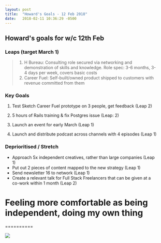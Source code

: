 ```yaml
---
layout: post
title:  "Howard's Goals - 12 Feb 2018"
date:   2018-02-11 10:36:29 -0500
---
```


## Howard's goals for w/c 12th Feb
  
### Leaps (target March 1)
> 1. H Bureau: Consulting role secured via networking and demonstration of skills and knowledge. Role spec: 3-6 months, 3-4 days per week, covers basic costs
> 2. Career Fuel: Self-built/owned product shipped to customers with revenue committed from them

  
### Key Goals

1. Test Sketch Career Fuel prototype on 3 people, get feedback (Leap 2)

2. 5 hours of Rails training & fix Postgres issue (Leap: 2)

3. Launch an event for early March (Leap 1)

4. Launch and distribute podcast across channels with 4 episodes (Leap 1)


  
### Deprioritised / Stretch
- Approach 5x independent creatives, rather than large companies (Leap 1)
- Put out 2 pieces of content mapped to the new strategy (Leap 1)
- Send newsletter 16 to network (Leap 1)
- Create a relevant talk for Full Stack Freelancers that can be given at a co-work within 1 month (Leap 2)



# Feeling more comfortable as being independent, doing my own thing
==========

![](https://media.giphy.com/media/3o6UBiAQ9Ws8UWdmqA/giphy.gif)
